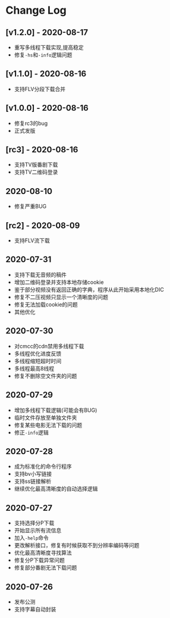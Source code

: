 ﻿# Change Log

## [v1.2.0] - 2020-08-17

+ 重写多线程下载实现,提高稳定
+ 修复`-hs`和`-info`逻辑问题

## [v1.1.0] - 2020-08-16

+ 支持FLV分段下载合并

## [v1.0.0] - 2020-08-16

+ 修复rc3的bug
+ 正式发版

## [rc3] - 2020-08-16

+ 支持TV版番剧下载
+ 支持TV二维码登录

## 2020-08-10

+ 修复严重BUG

## [rc2] - 2020-08-09

+ 支持FLV流下载

## 2020-07-31

+ 支持下载无音频的稿件
+ 增加二维码登录并支持本地存储cookie
+ 鉴于部分视频没有返回正确的字典，程序从此开始采用本地化DIC
+ 修复不二压视频只显示一个清晰度的问题
+ 修复无法加载cookie的问题
+ 其他优化

## 2020-07-30

+ 对cmcc的cdn禁用多线程下载
+ 多线程优化进度反馈
+ 多线程缩短超时时间
+ 多线程最高8线程
+ 修复不删除空文件夹的问题

## 2020-07-29

+ 增加多线程下载逻辑(可能会有BUG)
+ 临时文件存放至单独文件夹
+ 修复某些电影无法下载的问题
+ 修正`-info`逻辑

## 2020-07-28

+ 成为标准化的命令行程序
+ 支持bv小写链接
+ 支持ss链接解析
+ 继续优化最高清晰度的自动选择逻辑

## 2020-07-27

+ 支持选择分P下载
+ 开始显示所有流信息
+ 加入`-help`命令
+ 更改解析接口，修复有时候获取不到分辨率编码等问题
+ 优化最高清晰度寻找算法
+ 修复分P下载异常问题
+ 修复部分番剧无法下载问题

## 2020-07-26

+ 发布公测
+ 支持字幕自动封装